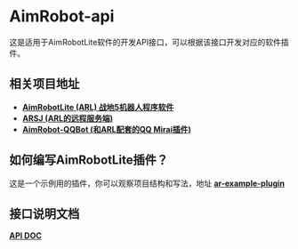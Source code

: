 # AimRobot-api
这是适用于AimRobotLite软件的开发API接口，可以根据该接口开发对应的软件插件。

## 相关项目地址
- **[AimRobotLite (ARL) 战地5机器人程序软件](https://github.com/H4rry217/AimRobotLite)**
- **[ARSJ (ARL的远程服务端)](https://github.com/H4rry217/AimRobot-server4j)**
- **[AimRobot-QQBot (和ARL配套的QQ Mirai插件)](https://github.com/H4rry217/AimRobot-QQBot)**

## 如何编写AimRobotLite插件？
这是一个示例用的插件，你可以观察项目结构和写法，地址 **[ar-example-plugin](https://github.com/H4rry217/ar-example-plugin)**

## 接口说明文档
**[API DOC](docs/ApiDoc.md)**
